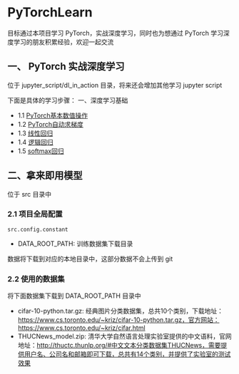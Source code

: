 # PyTorchLearn
目标通过本项目学习 PyTorch，实战深度学习，同时也为想通过 PyTorch 学习深度学习的朋友积累经验，欢迎一起交流

## 一、 PyTorch 实战深度学习
位于 jupyter_script/dl_in_action 目录，将来还会增加其他学习 jupyter script

下面是具体的学习步骤：
一、深度学习基础
+ 1.1 [PyTorch基本数值操作](https://github.com/clebeg/PyTorchLearn/blob/master/jupyter_script/dl_in_action/PyTorch%E5%9F%BA%E6%9C%AC%E6%95%B0%E5%80%BC%E6%93%8D%E4%BD%9C.ipynb)
+ 1.2 [PyTorch自动求梯度](https://github.com/clebeg/PyTorchLearn/blob/master/jupyter_script/dl_in_action/PyTorch%E8%87%AA%E5%8A%A8%E6%B1%82%E6%A2%AF%E5%BA%A6.ipynb)
+ 1.3 [线性回归](https://github.com/clebeg/PyTorchLearn/blob/master/jupyter_script/dl_in_action/%E7%BA%BF%E6%80%A7%E5%9B%9E%E5%BD%92.ipynb)
+ 1.4 [逻辑回归](https://github.com/clebeg/PyTorchLearn/blob/master/jupyter_script/dl_in_action/逻辑回归.ipynb)
+ 1.5 [softmax回归](https://github.com/clebeg/PyTorchLearn/blob/master/jupyter_script/dl_in_action/softmax回归.ipynb)


## 二、拿来即用模型
位于 src 目录中

### 2.1 项目全局配置
```src.config.constant```
+ DATA_ROOT_PATH: 训练数据集下载目录

数据将下载到对应的本地目录中，这部分数据不会上传到 git

### 2.2 使用的数据集
将下面数据集下载到 DATA_ROOT_PATH 目录中
+ cifar-10-python.tar.gz: 经典图片分类数据集，总共10个类别，下载地址：https://www.cs.toronto.edu/~kriz/cifar-10-python.tar.gz，官方网站：https://www.cs.toronto.edu/~kriz/cifar.html
+ THUCNews_model.zip: 清华大学自然语言处理实验室提供的中文语料，官网地址：http://thuctc.thunlp.org/#中文文本分类数据集THUCNews，需要提供用户名、公司名和邮箱即可下载，总共有14个类别，并提供了实验室的测试效果
